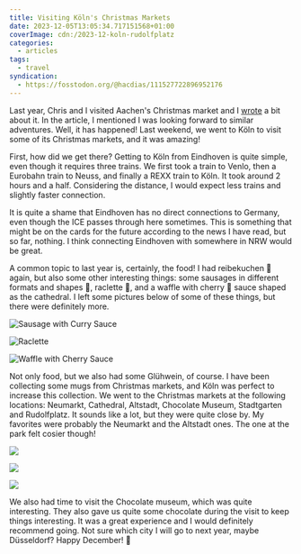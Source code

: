```yaml
---
title: Visiting Köln's Christmas Markets
date: 2023-12-05T13:05:34.717151568+01:00
coverImage: cdn:/2023-12-koln-rudolfplatz
categories:
  - articles
tags:
  - travel
syndication:
  - https://fosstodon.org/@hacdias/111527722896952176
---
```


Last year, Chris and I visited Aachen's Christmas market and I [wrote](/2022/12/22/aachen-weihnachtsmarkt/) a bit about it. In the article, I mentioned I was looking forward to similar adventures. Well, it has happened! Last weekend, we went to Köln to visit some of its Christmas markets, and it was amazing!

<!--more-->

First, how did we get there? Getting to Köln from Eindhoven is quite simple, even though it requires three trains. We first took a train to Venlo, then a Eurobahn train to Neuss, and finally a REXX train to Köln. It took around 2 hours and a half. Considering the distance, I would expect less trains and slightly faster connection.

It is quite a shame that Eindhoven has no direct connections to Germany, even though the ICE passes through here sometimes. This is something that might be on the cards for the future according to the news I have read, but so far, nothing. I think connecting Eindhoven with somewhere in NRW would be great.

A common topic to last year is, certainly, the food! I had reibekuchen 🥔 again, but also some other interesting things: some sausages in different formats and shapes 🌭, raclette 🧀, and a waffle with cherry 🍒 sauce shaped as the cathedral. I left some pictures below of some of these things, but there were definitely more.

<div class='fg fw' style='grid-template-columns: repeat(3, 1fr);'>

![Sausage with Curry Sauce](cdn:/2023-12-koln-christmas-food-01?caption=false)

![Raclette](cdn:/2023-12-koln-christmas-food-02?caption=false)

![Waffle with Cherry Sauce](cdn:/2023-12-koln-christmas-food-03?caption=false)

</div>

Not only food, but we also had some Glühwein, of course. I have been collecting some mugs from Christmas markets, and Köln was perfect to increase this collection. We went to the Christmas markets at the following locations: Neumarkt, Cathedral, Altstadt, Chocolate Museum, Stadtgarten and Rudolfplatz. It sounds like a lot, but they were quite close by. My favorites were probably the Neumarkt and the Altstadt ones. The one at the park felt cosier though!

<div class='fg fw' style='grid-template-columns: repeat(3, 1fr);'>

![](cdn:/2023-12-koln-christmas-markets-02)

![](cdn:/2023-12-koln-christmas-markets-03)

![](cdn:/2023-12-koln-christmas-markets-01)

</div>

We also had time to visit the Chocolate museum, which was quite interesting. They also gave us quite some chocolate during the visit to keep things interesting. It was a great experience and I would definitely recommend going. Not sure which city I will go to next year, maybe Düsseldorf? Happy December! 🎄
